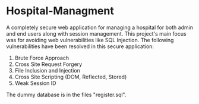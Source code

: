 # Hospital-Managment
A completely secure web application for managing a hospital for both admin and end users along with session management. 
This project's main focus was for avoiding web vulnerabilities like SQL Injection. The following vulnerabilities have been resolved in this secure application:
1) Brute Force Approach
2) Cross Site Request Forgery
3) File Inclusion and Injection
4) Cross Site Scripting (DOM, Reflected, Stored)
5) Weak Session ID

The dummy database is in the files "register.sql".



